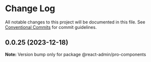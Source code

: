 # Change Log

All notable changes to this project will be documented in this file. See [Conventional Commits](https://conventionalcommits.org) for commit guidelines.

## 0.0.25 (2023-12-18)

**Note:** Version bump only for package @react-admin/pro-components
